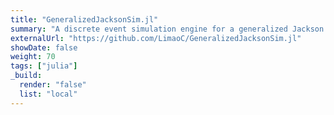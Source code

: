 ```yaml
---
title: "GeneralizedJacksonSim.jl"
summary: "A discrete event simulation engine for a generalized Jackson network built in Julia"
externalUrl: "https://github.com/LimaoC/GeneralizedJacksonSim.jl"
showDate: false
weight: 70
tags: ["julia"]
_build:
  render: "false"
  list: "local"
---
```

